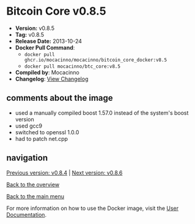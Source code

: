 # Bitcoin Core v0.8.5

- **Version:** v0.8.5
- **Tag:** v0.8.5
- **Release Date:** 2013-10-24
- **Docker Pull Command**:
  - `docker pull ghcr.io/mocacinno/mocacinno/bitcoin_core_docker:v8.5`
  - `docker pull mocacinno/btc_core:v8.5`
- **Compiled by**: Mocacinno
- **Changelog**: [View Changelog](https://github.com/bitcoin/bitcoin/blob/v0.8.5/doc/release-notes.md)

## comments about the image

- used a manually compiled boost 1.57.0 instead of the system's boost version
- used gcc9
- switched to openssl 1.0.0
- had to patch net.cpp

## navigation

[Previous version: v0.8.4](./v8.4.md) | [Next version: v0.8.6](./v8.6.md)

[Back to the overview](./Readme.md)

[Back to the main menu](../Readme.md)

For more information on how to use the Docker image, visit the [User Documentation](../userdocs/Readme.md).
